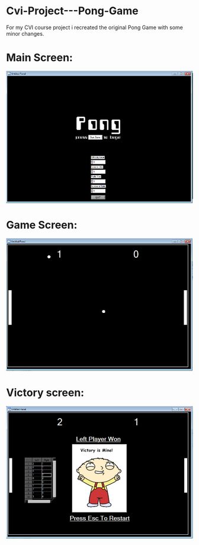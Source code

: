 # Cvi-Project---Pong-Game
For my CVI course project i recreated the original Pong Game with some minor changes. 

# Main Screen: 
<img src=https://github.com/mishaelran/Cvi-Project---Pong-Game/blob/master/Capture1.PNG>

# Game Screen: 
<img src=https://github.com/mishaelran/Cvi-Project---Pong-Game/blob/master/Capture2.PNG>

# Victory screen: 
<img src=https://github.com/mishaelran/Cvi-Project---Pong-Game/blob/master/Capture3.PNG>
